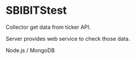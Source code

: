 # SBIBITStest

Collector get data from ticker API.

Server provides web service to check those data.

Node.js / MongoDB
